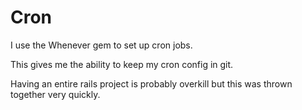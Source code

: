 # Cron

I use the Whenever gem to set up cron jobs.

This gives me the ability to keep my cron config in git.

Having an entire rails project is probably overkill but this was thrown together very quickly.
